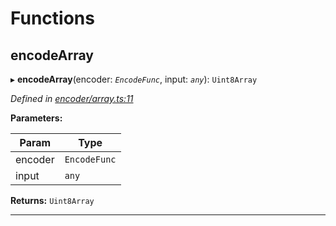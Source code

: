 

# Functions

<a id="encodearray"></a>

##  encodeArray

▸ **encodeArray**(encoder: *`EncodeFunc`*, input: *`any`*): `Uint8Array`

*Defined in [encoder/array.ts:11](https://github.com/polkadot-js/common/blob/d0291db/packages/util-rlp/src/encoder/array.ts#L11)*

**Parameters:**

| Param | Type |
| ------ | ------ |
| encoder | `EncodeFunc` |
| input | `any` |

**Returns:** `Uint8Array`

___

